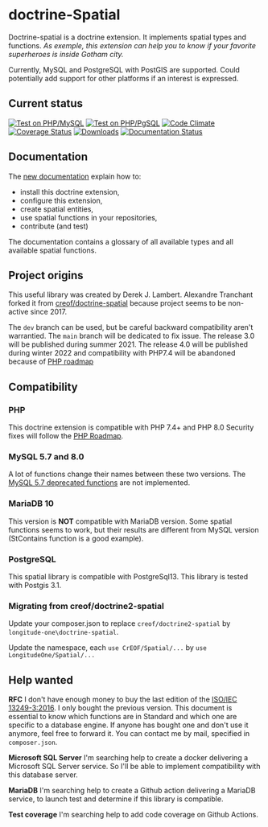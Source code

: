 # doctrine-Spatial
Doctrine-spatial is a doctrine extension. It implements spatial types and functions. 
*As exemple, this extension can help you to know if your favorite superheroes is inside Gotham city.*

Currently, MySQL and PostgreSQL with PostGIS are supported. 
Could potentially add support for other platforms if an interest is expressed.

## Current status
[![Test on PHP/MySQL](https://github.com/longitude-one/doctrine-spatial/actions/workflows/mysql.yaml/badge.svg)](https://github.com/longitude-one/doctrine-spatial/actions/workflows/mysql.yaml)
[![Test on PHP/PgSQL](https://github.com/longitude-one/doctrine-spatial/actions/workflows/pgsql.yaml/badge.svg)](https://github.com/longitude-one/doctrine-spatial/actions/workflows/pgsql.yaml)
[![Code Climate](https://codeclimate.com/github/longitude-one/doctrine-spatial/badges/gpa.svg)](https://codeclimate.com/github/longitude-one/doctrine-spatial)
[![Coverage Status](https://coveralls.io/repos/longitude-one/doctrine-spatial/badge.svg?branch=master&service=github)](https://coveralls.io/github/longitude-one/doctrine-spatial?branch=master)
[![Downloads](https://img.shields.io/packagist/dm/longitude-one/doctrine-spatial.svg)](https://packagist.org/packages/longitude-one/doctrine-spatial)
[![Documentation Status](https://readthedocs.org/projects/lo-doctrine-spatial/badge/?version=latest)](https://lo-doctrine-spatial.readthedocs.io/en/latest/?badge=latest)

Documentation 
-------------

The [new documentation](https://doctrine-spatial.readthedocs.io) explain how to:

* install this doctrine extension,
* configure this extension,
* create spatial entities,
* use spatial functions in your repositories,
* contribute (and test)

The documentation contains a glossary of all available types and all available spatial functions.

## Project origins
This useful library was created by Derek J. Lambert. 
Alexandre Tranchant forked it from [creof/doctrine-spatial](https://github.com/creof/doctrine-spatial)
because project seems to be non-active since 2017.

The `dev` branch can be used, but be careful backward compatibility aren't warrantied.
The `main` branch will be dedicated to fix issue.
The release 3.0 will be published during summer 2021.
The release 4.0 will be published during winter 2022 and compatibility with PHP7.4 will be abandoned because of 
[PHP roadmap](https://www.php.net/supported-versions.php)

Compatibility
-------------
### PHP
This doctrine extension is compatible with PHP 7.4+ and PHP 8.0
Security fixes will follow the [PHP Roadmap](https://www.php.net/supported-versions.php).

### MySQL 5.7 and 8.0
A lot of functions change their names between these two versions. The [MySQL 5.7 deprecated functions](https://stackoverflow.com/questions/60377271/why-some-spatial-functions-does-not-exists-on-my-mysql-server)
are not implemented.

### MariaDB 10
This version is **NOT** compatible with MariaDB version. Some spatial functions seems to work, but their results are 
different from MySQL version (StContains function is a good example). 

### PostgreSQL
This spatial library is compatible with PostgreSql13. 
This library is tested with Postgis 3.1.

### Migrating from creof/doctrine2-spatial
Update your composer.json to replace `creof/doctrine2-spatial` by `longitude-one\doctrine-spatial`.

Update the namespace, each `use CrEOF/Spatial/...` by `use LongitudeOne/Spatial/...`

## Help wanted

**RFC**
I don't have enough money to buy the last edition of the [ISO/IEC 13249-3:2016](https://www.iso.org/standard/60343.html).
I only bought the previous version. This document is essential to know which functions are in Standard and which one
are specific to a database engine. If anyone has bought one and don't use it anymore, feel free to forward it. You can
contact me by mail, specified in `composer.json`.

**Microsoft SQL Server**
I'm searching help to create a docker delivering a Microsoft SQL Server service. So I'll be able to implement
compatibility with this database server.

**MariaDB**
I'm searching help to create a Github action delivering a MariaDB service, to launch test and determine if
this library is compatible.

**Test coverage**
I'm searching help to add code coverage on Github Actions.
